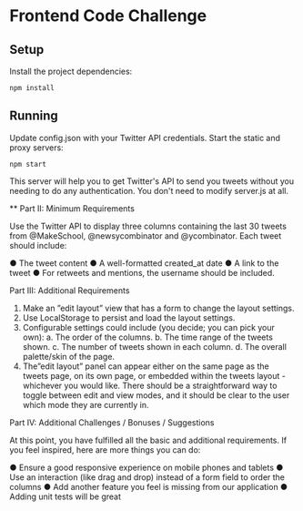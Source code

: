 #  Frontend Code Challenge

## Setup

Install the project dependencies:

`npm install`

## Running

Update config.json with your Twitter API credentials.
Start the static and proxy servers:

`npm start`


This server will help you to get Twitter's API to send you tweets without you needing to do any authentication.  You don't need to modify server.js at all. 


**
Part II: Minimum Requirements

Use the Twitter API to display three columns containing the last 30 tweets from @MakeSchool, @newsycombinator and @ycombinator. Each tweet should include:

● The tweet content
● A well-formatted created_at date
● A link to the tweet
● For retweets and mentions, the username should be included.

Part III: Additional Requirements

1. Make an ”edit layout” view that has a form to change the layout settings.
2. Use LocalStorage to persist and load the layout settings.
3. Configurable settings could include (you decide; you can pick your own):
a. The order of the columns.
b. The time range of the tweets shown.
c. The number of tweets shown in each column.
d. The overall palette/skin of the page.
4. The”edit layout” panel can appear either on the same page as the tweets page, on its own page, or embedded within the tweets layout - whichever you would like. There should be a straightforward way to toggle between edit and view modes, and it should be clear to the user which mode they are currently in.

Part IV: Additional Challenges / Bonuses / Suggestions

At this point, you have fulfilled all the basic and additional requirements. If you feel inspired, here are more things you can do:

● Ensure a good responsive experience on mobile phones and tablets
● Use an interaction (like drag and drop) instead of a form field to order the columns
● Add another feature you feel is missing from our application
● Adding unit tests will be great


